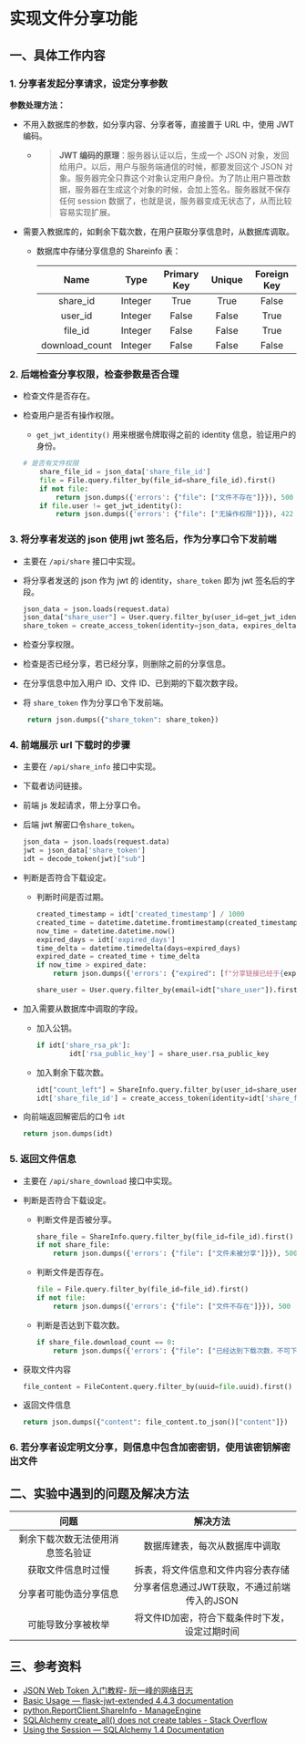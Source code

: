 # 实现文件分享功能

## 一、具体工作内容

### 1. 分享者发起分享请求，设定分享参数

**参数处理方法：**

- 不用入数据库的参数，如分享内容、分享者等，直接置于 URL 中，使用 JWT 编码。
  
  - > **JWT 编码的原理**：服务器认证以后，生成一个 JSON 对象，发回给用户。以后，用户与服务端通信的时候，都要发回这个 JSON 对象。服务器完全只靠这个对象认定用户身份。为了防止用户篡改数据，服务器在生成这个对象的时候，会加上签名。服务器就不保存任何 session 数据了，也就是说，服务器变成无状态了，从而比较容易实现扩展。

- 需要入教据库的，如剩余下载次数，在用户获取分享信息时，从数据库调取。
  
  - 数据库中存储分享信息的 Shareinfo 表：
    
    | Name           | Type    | Primary Key | Unique | Foreign Key |
    |:--------------:|:-------:|:-----------:|:------:|:-----------:|
    | share_id       | Integer | True        | True   | False       |
    | user_id        | Integer | False       | False  | True        |
    | file_id        | Integer | False       | False  | True        |
    | download_count | Integer | False       | False  | False       |

### 2. 后端检查分享权限，检查参数是否合理

- 检查文件是否存在。

- 检查用户是否有操作权限。
  
  - `get_jwt_identity()` 用来根据令牌取得之前的 identity 信息，验证用户的身份。
  
  ```python
  # 是否有文件权限
      share_file_id = json_data['share_file_id']
      file = File.query.filter_by(file_id=share_file_id).first()
      if not file:
          return json.dumps({'errors': {"file": ["文件不存在"]}}), 500
      if file.user != get_jwt_identity():
          return json.dumps({'errors': {"file": ["无操作权限"]}}), 422
  ```

### 3. 将分享者发送的 json 使用 jwt 签名后，作为分享口令下发前端

- 主要在 `/api/share` 接口中实现。

- 将分享者发送的 json 作为 jwt 的 identity，`share_token` 即为 jwt 签名后的字段。
  
  ```python
  json_data = json.loads(request.data)
  json_data["share_user"] = User.query.filter_by(user_id=get_jwt_identity()).first().email
  share_token = create_access_token(identity=json_data, expires_delta=False)
  ```

- 检查分享权限。

- 检查是否已经分享，若已经分享，则删除之前的分享信息。

- 在分享信息中加入用户 ID、文件 ID、已到期的下载次数字段。

- 将 `share_token` 作为分享口令下发前端。
  
  ```python
   return json.dumps({"share_token": share_token})
  ```

### 4. 前端展示 url 下载时的步骤

- 主要在 `/api/share_info` 接口中实现。

- 下载者访问链接。

- 前端 js 发起请求，带上分享口令。

- 后端 jwt 解密口令`share_token`。
  
  ```python
  json_data = json.loads(request.data)
  jwt = json_data['share_token']
  idt = decode_token(jwt)["sub"]
  ```

- 判断是否符合下载设定。
  
  - 判断时间是否过期。
    
    ```python
    created_timestamp = idt['created_timestamp'] / 1000
    created_time = datetime.datetime.fromtimestamp(created_timestamp)
    now_time = datetime.datetime.now()
    expired_days = idt['expired_days']
    time_delta = datetime.timedelta(days=expired_days)
    expired_date = created_time + time_delta
    if now_time > expired_date:
        return json.dumps({'errors': {"expired": [f"分享链接已经于{expired_date.strftime('%Y-%m-%d %H:%M:%S')}过期。"]}}), 422
    
    share_user = User.query.filter_by(email=idt["share_user"]).first()
    ```

- 加入需要从数据库中调取的字段。
  
  - 加入公钥。
    
    ```python
    if idt['share_rsa_pk']:
            idt['rsa_public_key'] = share_user.rsa_public_key
    ```
  
  - 加入剩余下载次数。
    
    ```python
    idt["count_left"] = ShareInfo.query.filter_by(user_id=share_user.user_id,file_id=idt["share_file_id"]).first().download_count
    idt['share_file_id'] = create_access_token(identity=idt['share_file_id'])
    ```

- 向前端返回解密后的口令 `idt`
  
  ```python
  return json.dumps(idt)
  ```

### 5. 返回文件信息

- 主要在 `/api/share_download` 接口中实现。

- 判断是否符合下载设定。
  
  - 判断文件是否被分享。
    
    ```python
    share_file = ShareInfo.query.filter_by(file_id=file_id).first()
    if not share_file:
        return json.dumps({'errors': {"file": ["文件未被分享"]}}), 500
    ```
  
  - 判断文件是否存在。
    
    ```python
    file = File.query.filter_by(file_id=file_id).first()
    if not file:
        return json.dumps({'errors': {"file": ["文件不存在"]}}), 500
    ```
  
  - 判断是否达到下载次数。
    
    ```python
    if share_file.download_count == 0:
        return json.dumps({'errors': {"file": ["已经达到下载次数，不可下载"]}}), 500
    ```

- 获取文件内容
  
  ```python
  file_content = FileContent.query.filter_by(uuid=file.uuid).first()
  ```

- 返回文件信息
  
  ```python
  return json.dumps({"content": file_content.to_json()["content"]})
  ```

### 6. 若分享者设定明文分享，则信息中包含加密密钥，使用该密钥解密出文件

## 二、实验中遇到的问题及解决方法

| 问题               | 解决方法                      |
|:----------------:|:-------------------------:|
| 剩余下载次数无法使用消息签名验证 | 数据库建表，每次从数据库中调取           |
| 获取文件信息时过慢        | 拆表，将文件信息和文件内容分表存储         |
| 分享者可能伪造分享信息      | 分享者信息通过JWT获取，不通过前端传入的JSON |
| 可能导致分享被枚举        | 将文件ID加密，符合下载条件时下发，设定过期时间  |

## 三、参考资料

- [JSON Web Token 入门教程- 阮一峰的网络日志](https://www.ruanyifeng.com/blog/2018/07/json_web_token-tutorial.html)
- [Basic Usage &#8212; flask-jwt-extended 4.4.3 documentation](https://flask-jwt-extended.readthedocs.io/en/stable/basic_usage/)
- [python.ReportClient.ShareInfo - ManageEngine](https://www.manageengine.com/analytics-plus/api/python/python.ReportClient.ShareInfo-class.html)
- [ SQLAlchemy create_all() does not create tables - Stack Overflow](https://stackoverflow.com/questions/20744277/sqlalchemy-create-all-does-not-create-tables)
- [Using the Session — SQLAlchemy 1.4 Documentation](https://docs.sqlalchemy.org/14/orm/session.html)

